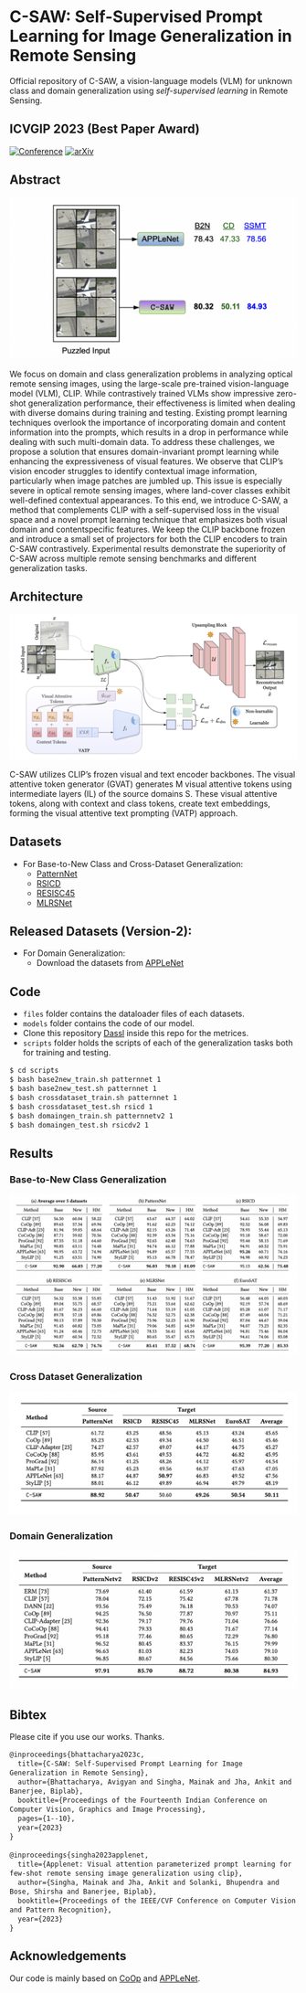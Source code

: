 # C-SAW: Self-Supervised Prompt Learning for Image Generalization in Remote Sensing

Official repository of C-SAW, a vision-language models (VLM) for unknown class and domain generalization using *self-supervised learning* in Remote Sensing.

## **ICVGIP 2023 (Best Paper Award)**

[![Conference](https://img.shields.io/badge/Conference-Paper-blue)](https://dl.acm.org/doi/abs/10.1145/3627631.3627669)
[![arXiv](https://img.shields.io/badge/arXiv-Paper-brightgreen)](https://arxiv.org/abs/2311.15812)

## Abstract

![teaser](https://github.com/mainaksingha01/C-SAW/blob/master/images/teaser.png)

We focus on domain and class generalization problems in analyzing optical remote sensing images, using the large-scale pre-trained vision-language model (VLM), CLIP. While contrastively trained
VLMs show impressive zero-shot generalization performance, their effectiveness is limited when dealing with diverse domains during training and testing. Existing prompt learning techniques overlook
the importance of incorporating domain and content information into the prompts, which results in a drop in performance while dealing with such multi-domain data. To address these challenges, we
propose a solution that ensures domain-invariant prompt learning while enhancing the expressiveness of visual features. We observe that CLIP’s vision encoder struggles to identify contextual image
information, particularly when image patches are jumbled up. This issue is especially severe in optical remote sensing images, where land-cover classes exhibit well-defined contextual appearances. 
To this end, we introduce C-SAW, a method that complements CLIP with a self-supervised loss in the visual space and a novel prompt learning technique that emphasizes both visual domain and contentspecific 
features. We keep the CLIP backbone frozen and introduce a small set of projectors for both the CLIP encoders to train C-SAW contrastively. Experimental results demonstrate the superiority of C-SAW across 
multiple remote sensing benchmarks and different generalization tasks.

## Architecture

![architecture](https://github.com/mainaksingha01/C-SAW/blob/master/images/csaw.png)

C-SAW utilizes CLIP’s frozen visual and text encoder backbones. The visual attentive token generator (GVAT) generates M visual attentive tokens using intermediate layers (IL) of the source domains S. 
These visual attentive tokens, along with context and class tokens, create text embeddings, forming the visual attentive text prompting (VATP) approach.

## Datasets
- For Base-to-New Class and Cross-Dataset Generalization:
  - [PatternNet](https://sites.google.com/view/zhouwx/dataset)
  - [RSICD](https://github.com/201528014227051/RSICD_optimal)
  - [RESISC45](https://www.tensorflow.org/datasets/catalog/resisc45)
  - [MLRSNet](https://data.mendeley.com/datasets/7j9bv9vwsx/3)

## Released Datasets (Version-2):
- For Domain Generalization:
  - Download the datasets from [APPLeNet](https://github.com/mainaksingha01/APPLeNet)
 
## Code

 - `files` folder contains the dataloader files of each datasets.
 - `models` folder contains the code of our model.
 - Clone this repository [Dassl](https://github.com/KaiyangZhou/Dassl.pytorch) inside this repo for the metrices.
 - `scripts` folder holds the scripts of each of the generalization tasks both for training and testing.

```shell
$ cd scripts
$ bash base2new_train.sh patternnet 1
$ bash base2new_test.sh patternnet 1
$ bash crossdataset_train.sh patternnet 1
$ bash crossdataset_test.sh rsicd 1
$ bash domaingen_train.sh patternnetv2 1
$ bash domaingen_test.sh rsicdv2 1
```

## Results

### Base-to-New Class Generalization

![base2new](https://github.com/mainaksingha01/C-SAW/blob/master/images/base2new.png)

### Cross Dataset Generalization

![crossdataset](https://github.com/mainaksingha01/C-SAW/blob/master/images/crossdataset.png)

### Domain Generalization

![domaingen](https://github.com/mainaksingha01/C-SAW/blob/master/images/domaingen.png)

## Bibtex

Please cite if you use our works. Thanks.

```
@inproceedings{bhattacharya2023c,
  title={C-SAW: Self-Supervised Prompt Learning for Image Generalization in Remote Sensing},
  author={Bhattacharya, Avigyan and Singha, Mainak and Jha, Ankit and Banerjee, Biplab},
  booktitle={Proceedings of the Fourteenth Indian Conference on Computer Vision, Graphics and Image Processing},
  pages={1--10},
  year={2023}
}

@inproceedings{singha2023applenet,
  title={Applenet: Visual attention parameterized prompt learning for few-shot remote sensing image generalization using clip},
  author={Singha, Mainak and Jha, Ankit and Solanki, Bhupendra and Bose, Shirsha and Banerjee, Biplab},
  booktitle={Proceedings of the IEEE/CVF Conference on Computer Vision and Pattern Recognition},
  year={2023}
}
```

## Acknowledgements

Our code is mainly based on [CoOp](https://github.com/KaiyangZhou/CoOp) and [APPLeNet](https://github.com/mainaksingha01/APPLeNet).
